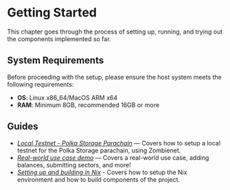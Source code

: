 # Getting Started

This chapter goes through the process of setting up, running, and trying out the components implemented so far.

## System Requirements

Before proceeding with the setup, please ensure the host system meets the following requirements:

- **OS**: Linux x86_64/MacOS ARM x64
- **RAM**: Minimum 8GB, recommended 16GB or more

## Guides

- [*Local Testnet - Polka Storage Parachain*](local-testnet.md) — Covers how to setup a local testnet for the Polka Storage parachain, using Zombienet.
- [*Real-world use case demo*](demo.md) — Covers a real-world use case, adding balances, submitting sectors, and more!
- [*Setting up and building in Nix*](nix-setup.md) - Covers how to setup the Nix environment and how to build components of the project.
